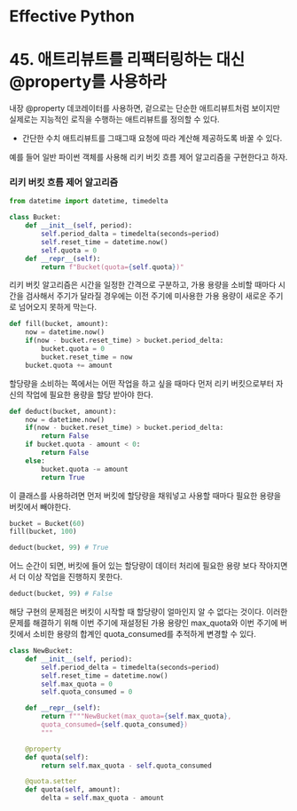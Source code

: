 # Effective Python

# 45. 애트리뷰트를 리팩터링하는 대신 @property를 사용하라
내장 @property 데코레이터를 사용하면, 겉으로는 단순한 애트리뷰트처럼 보이지만 실제로는 지능적인 로직을 수행하는 애트리뷰트를 정의할 수 있다.
- 간단한 수치 애트리뷰트를 그때그때 요청에 따라 계산해 제공하도록 바꿀 수 있다.

예를 들어 일반 파이썬 객체를 사용해 리키 버킷 흐름 제어 알고리즘을 구현한다고 하자.

### 리키 버킷 흐름 제어 알고리즘

```python
from datetime import datetime, timedelta

class Bucket:
    def __init__(self, period):
        self.period_dalta = timedelta(seconds=period)
        self.reset_time = datetime.now()
        self.quota = 0
    def __repr__(self):
        return f"Bucket(quota={self.quota})"
```

리키 버킷 알고리즘은 시간을 일정한 간격으로 구분하고, 가용 용량을 소비할 때마다 시간을 검사해서 주기가 달라질 경우에는 이전 주기에 미사용한 가용 용량이 새로운 주기로 넘어오지 못하게 막는다.
```python
def fill(bucket, amount):
    now = datetime.now()
    if(now - bucket.reset_time) > bucket.period_delta:
        bucket.quota = 0
        bucket.reset_time = now
    bucket.quota += amount
```

할당량을 소비하는 쪽에서는 어떤 작업을 하고 싶을 때마다 먼저 리키 버킷으로부터 자신의 작업에 필요한 용량을 할당 받아야 한다.
```python
def deduct(bucket, amount):
    now = datetime.now()
    if(now - bucket.reset_time) > bucket.period_delta:
        return False
    if bucket.quota - amount < 0:
        return False
    else:
        bucket.quota -= amount
        return True
```

이 클래스를 사용하려면 먼저 버킷에 할당량을 채워넣고 사용할 때마다 필요한 용량을 버킷에서 빼야한다.

```python
bucket = Bucket(60)
fill(bucket, 100)

deduct(bucket, 99) # True

```

어느 순간이 되면, 버킷에 들어 있는 할당량이 데이터 처리에 필요한 용량 보다 작아지면서 더 이상 작업을 진행하지 못한다.
```python
deduct(bucket, 99) # False

```


해당 구현의 문제점은 버킷이 시작할 때 할당량이 얼마인지 알 수 없다는 것이다.
이러한 문제를 해결하기 위해 이번 주기에 재설정된 가용 용량인 max_quota와 이번 주기에 버킷에서 소비한 용량의 합계인 quota_consumed를 추적하게 변경할 수 있다.

```python
class NewBucket:
    def __init__(self, period):
        self.period_delta = timedelta(seconds=period)
        self.reset_time = datetime.now()
        self.max_quota = 0
        self.quota_consumed = 0

    def __repr__(self):
        return f"""NewBucket(max_quota={self.max_quota}, 
        quota_consumed={self.quota_consumed})
        """

    @property
    def quota(self):
        return self.max_quota - self.quota_consumed

    @quota.setter
    def quota(self, amount):
        delta = self.max_quota - amount
        
```